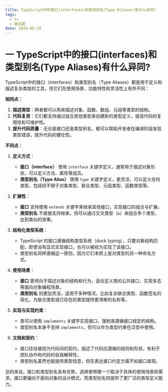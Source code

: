 ```yaml
---
title: TypeScript中的接口(interfaces)和类型别名(Type Aliases)有什么异同?
tags:
  - ts
  - 面试题
date: 2024-05-29
---
```

# 一 TypeScript中的接口(interfaces)和类型别名(Type Aliases)有什么异同?

TypeScript中的接口（interfaces）和类型别名（Type Aliases）都是用于定义和描述复杂类型的工具，但它们在使用场景、功能特性和灵活性上有所不同：

**相同点：**

1. **描述类型**：两者都可以用来描述对象、函数、数组、元组等类型的结构。
2. **代码复用**：它们都支持通过组合其他类型来创建新的类型定义，提高代码的复用性和可维护性。
3. **提升代码质量**：无论是接口还是类型别名，都可以帮助开发者在编译阶段发现类型错误，提升代码的健壮性。

**不同点：**

1. **定义方式**：
    
    - **接口（interface）** 使用 `interface` 关键字定义，通常用于描述对象形状，可以定义方法、属性等成员。
    - **类型别名（Type Alias）** 使用 `type` 关键字定义，更灵活，可以定义任何类型，包括但不限于对象类型、联合类型、元组类型、函数类型等。
2. **扩展性**：
    
    - **接口** 支持使用 `extends` 关键字来继承其他接口，实现接口的组合与扩展。
    - **类型别名** 不直接支持继承，但可以通过交叉类型（`&`）来组合多个类型，达到类似的效果。
3. **结构化类型系统**：
    
    - TypeScript 的接口遵循结构类型系统（duck typing），只要对象结构匹配，即使没有显式实现接口，也可以被视为实现了该接口。
    - 类型别名同样遵循这一原则，因为它们本质上是对类型的另一种命名方式。
4. **使用场景**：
    
    - **接口** 更倾向于描述对象的结构和行为，适合定义类的公共接口、实现多态等面向对象编程场景。
    - **类型别名** 则更加灵活，适用于多种情况，比如复杂联合类型、函数签名的简化、为联合类型或已存在的类型提供更清晰的名称等。
5. **实现与实现约束**：
    
    - 类可以使用 `implements` 关键字实现接口，强制类遵循接口规定的结构。
    - 类型别名本身不支持 `implements`，但可以作为类型约束在泛型中使用。
6. **文档和契约**：
    
    - 接口往往被视为代码间的契约，描述了代码应遵循的规则和形状，有利于团队协作和代码的自我解释性。
    - 类型别名虽然也能提供类型信息，但在表达接口约定方面不如接口直观。

总的来说，接口和类型别名各有优势，选择使用哪一个取决于具体的使用场景和需求。接口更偏向于面向对象的设计模式，而类型别名则提供了更广泛的类型定义能力。

